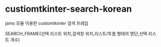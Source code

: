 # custiomtkinter-search-korean
jamo 모듈 이용한 customtkinter 검색 프레임

SEARCH_FRAME(선택 리스트 위치,검색창 위치,리스트/투플 형태의 명단,선택 리스트 개수)
